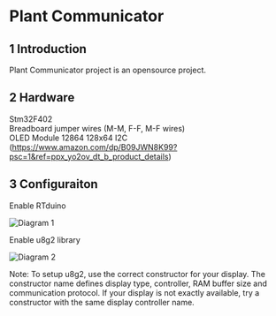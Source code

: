 # Plant Communicator

## 1 Introduction

Plant Communicator project is an opensource project.

## 2 Hardware 

Stm32F402   
Breadboard jumper wires (M-M, F-F, M-F wires)   
OLED Module 12864 128x64 I2C (https://www.amazon.com/dp/B09JWN8K99?psc=1&ref=ppx_yo2ov_dt_b_product_details)


## 3 Configuraiton

Enable RTduino

![Diagram 1](https://github.com/[username]/[reponame]/blob/[branch]/image.jpg?raw=true)

Enable u8g2 library

![Diagram 2](https://github.com/[username]/[reponame]/blob/[branch]/image.jpg?raw=true)

Note: To setup u8g2, use the correct constructor for your display. The constructor name defines display type, controller, RAM buffer size and communication protocol. 
If your display is not exactly available, try a constructor with the same display controller name.